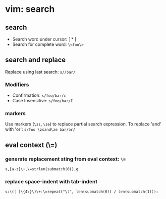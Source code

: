 # vim: search

## search

* Search word under cursor: [ * ]
* Search for complete word: `\<foo\>`


## search and replace

Replace using last search: ``s//bar/``


### Modifiers

* Confirmation: `s/foo/bar/c`
* Case Insensitive: `s/foo/bar/I`


### markers

Use markers (`\zs`, `\ze`) to replace partial search expression. To replace
'and' with 'or': `s/foo \zsand\ze bar/or/`


## eval context (\\=)

### generate replacement sting from eval context: `\=`

```
s,[a-z]\+,\=strlen(submatch(0)),g
```


### replace space-indent with tab-indent

```
s:\([ ]\{4\}\)\+:\=repeat("\t", len(submatch(0)) / len(submatch(1))):
```
